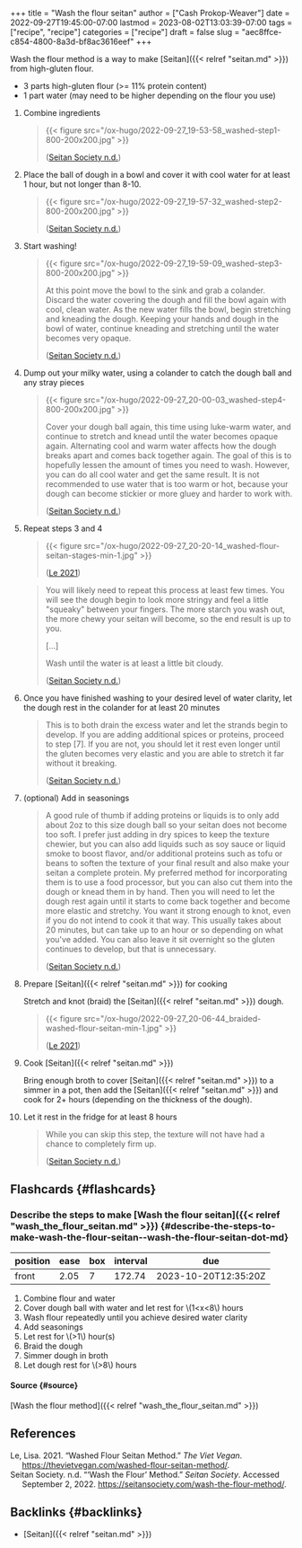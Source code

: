 +++
title = "Wash the flour seitan"
author = ["Cash Prokop-Weaver"]
date = 2022-09-27T19:45:00-07:00
lastmod = 2023-08-02T13:03:39-07:00
tags = ["recipe", "recipe"]
categories = ["recipe"]
draft = false
slug = "aec8ffce-c854-4800-8a3d-bf8ac3616eef"
+++

Wash the flour method is a way to make [Seitan]({{< relref "seitan.md" >}}) from high-gluten flour.

<div class="ingredients">

-   3 parts high-gluten flour (&gt;= 11% protein content)
-   1 part water (may need to be higher depending on the flour you use)

</div>

1.  Combine ingredients

    > {{< figure src="/ox-hugo/2022-09-27_19-53-58_washed-step1-800-200x200.jpg" >}}
    >
    > (<a href="#citeproc_bib_item_2">Seitan Society n.d.</a>)

2.  Place the ball of dough in a bowl and cover it with cool water for at least 1 hour, but not longer than 8-10.

    > {{< figure src="/ox-hugo/2022-09-27_19-57-32_washed-step2-800-200x200.jpg" >}}
    >
    > (<a href="#citeproc_bib_item_2">Seitan Society n.d.</a>)

3.  Start washing!

    > {{< figure src="/ox-hugo/2022-09-27_19-59-09_washed-step3-800-200x200.jpg" >}}
    >
    > At this point move the bowl to the sink and grab a colander. Discard the water covering the dough and fill the bowl again with cool, clean water. As the new water fills the bowl, begin stretching and kneading the dough. Keeping your hands and dough in the bowl of water, continue kneading and stretching until the water becomes very opaque.
    >
    > (<a href="#citeproc_bib_item_2">Seitan Society n.d.</a>)

4.  Dump out your milky water, using a colander to catch the dough ball and any stray pieces

    > {{< figure src="/ox-hugo/2022-09-27_20-00-03_washed-step4-800-200x200.jpg" >}}
    >
    > Cover your dough ball again, this time using luke-warm water, and continue to stretch and knead until the water becomes opaque again. Alternating cool and warm water affects how the dough breaks apart and comes back together again. The goal of this is to hopefully lessen the amount of times you need to wash. However, you can do all cool water and get the same result. It is not recommended to use water that is too warm or hot, because your dough can become stickier or more gluey and harder to work with.
    >
    > (<a href="#citeproc_bib_item_2">Seitan Society n.d.</a>)

5.  Repeat steps 3 and 4

    > {{< figure src="/ox-hugo/2022-09-27_20-20-14_washed-flour-seitan-stages-min-1.jpg" >}}
    >
    > (<a href="#citeproc_bib_item_1">Le 2021</a>)

    <!--quoteend-->

    > You will likely need to repeat this process at least few times. You will see the dough begin to look more stringy and feel a little "squeaky" between your fingers. The more starch you wash out, the more chewy your seitan will become, so the end result is up to you.
    >
    > [...]
    >
    > Wash until the water is at least a little bit cloudy.
    >
    > (<a href="#citeproc_bib_item_2">Seitan Society n.d.</a>)

6.  Once you have finished washing to your desired level of water clarity, let the dough rest in the colander for at least 20 minutes

    > This is to both drain the excess water and let the strands begin to develop. If you are adding additional spices or proteins, proceed to step [7]. If you are not, you should let it rest even longer until the gluten becomes very elastic and you are able to stretch it far without it breaking.
    >
    > (<a href="#citeproc_bib_item_2">Seitan Society n.d.</a>)

7.  (optional) Add in seasonings

    > A good rule of thumb if adding proteins or liquids is to only add about 2oz to this size dough ball so your seitan does not become too soft. I prefer just adding in dry spices to keep the texture chewier, but you can also add liquids such as soy sauce or liquid smoke to boost flavor, and/or additional proteins such as tofu or beans to soften the texture of your final result and also make your seitan a complete protein. My preferred method for incorporating them is to use a food processor, but you can also cut them into the dough or knead them in by hand. Then you will need to let the dough rest again until it starts to come back together and become more elastic and stretchy. You want it strong enough to knot, even if you do not intend to cook it that way. This usually takes about 20 minutes, but can take up to an hour or so depending on what you've added. You can also leave it sit overnight so the gluten continues to develop, but that is unnecessary.
    >
    > (<a href="#citeproc_bib_item_2">Seitan Society n.d.</a>)

8.  Prepare [Seitan]({{< relref "seitan.md" >}}) for cooking

    Stretch and knot (braid) the [Seitan]({{< relref "seitan.md" >}}) dough.

    > {{< figure src="/ox-hugo/2022-09-27_20-06-44_braided-washed-flour-seitan-min-1.jpg" >}}
    >
    > (<a href="#citeproc_bib_item_1">Le 2021</a>)

9.  Cook [Seitan]({{< relref "seitan.md" >}})

    Bring enough broth to cover [Seitan]({{< relref "seitan.md" >}}) to a simmer in a pot, then add the [Seitan]({{< relref "seitan.md" >}}) and cook for 2+ hours (depending on the thickness of the dough).

10. Let it rest in the fridge for at least 8 hours

    > While you can skip this step, the texture will not have had a chance to completely firm up.
    >
    > (<a href="#citeproc_bib_item_2">Seitan Society n.d.</a>)


## Flashcards {#flashcards}


### Describe the steps to make [Wash the flour seitan]({{< relref "wash_the_flour_seitan.md" >}}) {#describe-the-steps-to-make-wash-the-flour-seitan--wash-the-flour-seitan-dot-md}

| position | ease | box | interval | due                  |
|----------|------|-----|----------|----------------------|
| front    | 2.05 | 7   | 172.74   | 2023-10-20T12:35:20Z |

1.  Combine flour and water
2.  Cover dough ball with water and let rest for \\(1<x<8\\) hours
3.  Wash flour repeatedly until you achieve desired water clarity
4.  Add seasonings
5.  Let rest for \\(>1\\) hour(s)
6.  Braid the dough
7.  Simmer dough in broth
8.  Let dough rest for \\(>8\\) hours


#### Source {#source}

[Wash the flour method]({{< relref "wash_the_flour_seitan.md" >}})

## References

<style>.csl-entry{text-indent: -1.5em; margin-left: 1.5em;}</style><div class="csl-bib-body">
  <div class="csl-entry"><a id="citeproc_bib_item_1"></a>Le, Lisa. 2021. “Washed Flour Seitan Method.” <i>The Viet Vegan</i>. <a href="https://thevietvegan.com/washed-flour-seitan-method/">https://thevietvegan.com/washed-flour-seitan-method/</a>.</div>
  <div class="csl-entry"><a id="citeproc_bib_item_2"></a>Seitan Society. n.d. “‘Wash the Flour’ Method.” <i>Seitan Society</i>. Accessed September 2, 2022. <a href="https://seitansociety.com/wash-the-flour-method/">https://seitansociety.com/wash-the-flour-method/</a>.</div>
</div>


## Backlinks {#backlinks}

-   [Seitan]({{< relref "seitan.md" >}})
